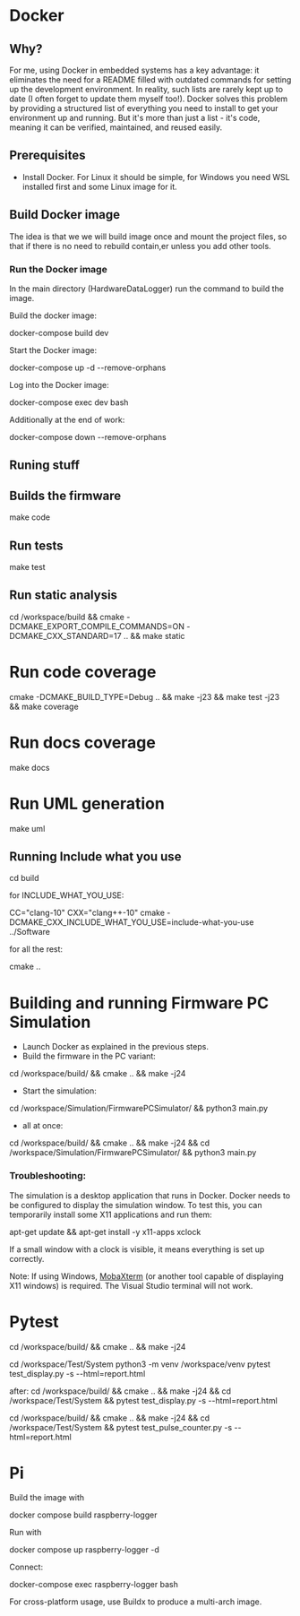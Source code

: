 # Docker

## Why?
For me, using Docker in embedded systems has a key advantage: it eliminates the need for a README filled with outdated commands for setting up the development environment. In reality, such lists are rarely kept up to date (I often forget to update them myself too!). Docker solves this problem by providing a structured list of everything you need to install to get your environment up and running. But it's more than just a list - it's code, meaning it can be verified, maintained, and reused easily.

## Prerequisites

* Install Docker. For Linux it should be simple, for Windows you need WSL installed first and some Linux image for it.

## Build Docker image

The idea is that we we will build image once and mount the project files, so that if there is no need to rebuild contain,er unless you add other tools.

### Run the Docker image

In the main directory (HardwareDataLogger) run the command to build the image.

Build the docker image:

docker-compose build dev

Start the Docker image:

docker-compose up -d --remove-orphans

Log into the Docker image:

docker-compose exec dev bash

Additionally at the end of work:

docker-compose down --remove-orphans

## Runing stuff

## Builds the firmware

make code

## Run tests

make test

## Run static analysis

cd /workspace/build && cmake -DCMAKE_EXPORT_COMPILE_COMMANDS=ON -DCMAKE_CXX_STANDARD=17 .. && make static

# Run code coverage

cmake -DCMAKE_BUILD_TYPE=Debug .. && make -j23 && make test -j23 && make coverage

# Run docs coverage

make docs

# Run UML generation

make uml

## Running Include what you use 

cd build

for INCLUDE_WHAT_YOU_USE:

CC="clang-10" CXX="clang++-10" cmake -DCMAKE_CXX_INCLUDE_WHAT_YOU_USE=include-what-you-use ../Software

for all the rest:

cmake ..


# Building and running Firmware PC Simulation

* Launch Docker as explained in the previous steps.
* Build the firmware in the PC variant:

cd /workspace/build/ && cmake .. && make -j24

* Start the simulation:

cd /workspace/Simulation/FirmwarePCSimulator/ && python3 main.py

* all at once:

cd /workspace/build/ && cmake .. && make -j24 && cd /workspace/Simulation/FirmwarePCSimulator/ && python3 main.py


### Troubleshooting:
The simulation is a desktop application that runs in Docker. Docker needs to be configured to display the simulation window. To test this, you can temporarily install some X11 applications and run them:

apt-get update && apt-get install -y x11-apps
xclock

If a small window with a clock is visible, it means everything is set up correctly.

Note: If using Windows, [MobaXterm](https://mobaxterm.mobatek.net/download-home-edition.html) (or another tool capable of displaying X11 windows) is required. The Visual Studio terminal will not work.

# Pytest

cd /workspace/build/ && cmake .. && make -j24

cd /workspace/Test/System
python3 -m venv /workspace/venv
pytest test_display.py -s  --html=report.html


after:
cd /workspace/build/ && cmake .. && make -j24 && cd /workspace/Test/System && pytest test_display.py -s  --html=report.html



cd /workspace/build/ && cmake .. && make -j24 && cd /workspace/Test/System && pytest test_pulse_counter.py -s  --html=report.html






# Pi

Build the image with 

docker compose build raspberry-logger

Run with 

docker compose up raspberry-logger -d

Connect:

docker-compose exec raspberry-logger bash

For cross-platform usage, use Buildx to produce a multi-arch image.